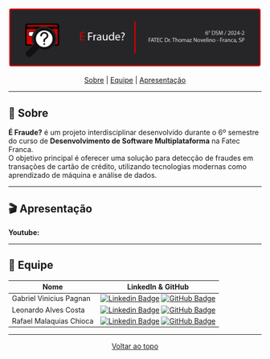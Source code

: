 <br id="topo">

<p align="center"> <img src="./BannerPI6s.png" /></p>

<p align="center">
    <a href="#sobre">Sobre</a> |
    <a href="#equipe">Equipe</a> |
    <a href="#apresentacao">Apresentação</a>
</p>

---

<span id="sobre">
  
## :bookmark_tabs: Sobre

**É Fraude?** é um projeto interdisciplinar desenvolvido durante o 6º semestre do curso de **Desenvolvimento de Software Multiplataforma** na Fatec Franca.  
O objetivo principal é oferecer uma solução para detecção de fraudes em transações de cartão de crédito, utilizando tecnologias modernas como aprendizado de máquina e análise de dados.  

---

<span id="apresentacao">
  
## :clapper: Apresentação

**Youtube:**

---

<span id="equipe">
  
## :busts_in_silhouette: Equipe

| Nome                     | LinkedIn & GitHub                                                                                                                                                   |
|-------------------------- |------------------------------------------------------------------------------------------------------------------------------------------------------------------- |
| Gabriel Vinicius Pagnan  | [![Linkedin Badge](https://img.shields.io/badge/Linkedin-blue?style=flat-square&logo=Linkedin&logoColor=white)](https://www.linkedin.com/in/gabriel-pagnan00/) [![GitHub Badge](https://img.shields.io/badge/GitHub-111217?style=flat-square&logo=github&logoColor=white)](https://github.com/Gabriel-pagnan) |
| Leonardo Alves Costa     | [![Linkedin Badge](https://img.shields.io/badge/Linkedin-blue?style=flat-square&logo=Linkedin&logoColor=white)]() [![GitHub Badge](https://img.shields.io/badge/GitHub-111217?style=flat-square&logo=github&logoColor=white)](https://github.com/leonardoalvescosta) |
| Rafael Malaquias Chioca  | [![Linkedin Badge](https://img.shields.io/badge/Linkedin-blue?style=flat-square&logo=Linkedin&logoColor=white)](https://www.linkedin.com/in/rafaelchioca/) [![GitHub Badge](https://img.shields.io/badge/GitHub-111217?style=flat-square&logo=github&logoColor=white)](https://github.com/rafaelchioca) |

---

<p align="center"><a href="#topo">Voltar ao topo</a></p>
